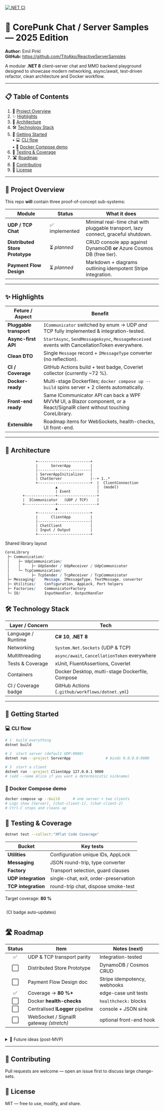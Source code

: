 [![.NET CI](https://github.com/TitoAko/ReactiveServerSamples/actions/workflows/dotnet.yml/badge.svg)](https://github.com/TitoAko/ReactiveServerSamples/actions/workflows/dotnet.yml)

# 💬 CorePunk Chat / Server Samples — 2025 Edition

**Author:** Emil Pirkl  
**GitHub:** <https://github.com/TitoAko/ReactiveServerSamples>

A modular **.NET 8** client–server chat and MMO backend playground designed to showcase modern networking, async/await, test-driven refactor, clean architecture and Docker workflow.

---

## 📋 Table of Contents
1. 📜 [Project Overview](#project-overview)  
2. ✨ [Highlights](#highlights)  
3. 🧱 [Architecture](#architecture)  
4. 🛠️ [Technology Stack](#technology-stack)  
5. 🚀 [Getting Started](#getting-started)  
   • 💻 [CLI flow](#cli-flow)  
   • 🐳 [Docker Compose demo](#docker-compose-demo)  
6. 🧪 [Testing & Coverage](#testing--coverage)  
7. 🛣️ [Roadmap](#roadmap)  
8. 🤝 [Contributing](#contributing)  
9. 📜 [License](#license)  

---

## 📜 Project Overview
This repo **will** contain three proof-of-concept sub-systems:

| Module | Status | What it does |
|--------|--------|--------------|
| **UDP / TCP Chat** | ✅ implemented | Minimal real-time chat with pluggable transport, lazy connect, graceful shutdown. |
| **Distributed Store Prototype** | ⏳ *planned* | CRUD console app against DynamoDB **or** Azure Cosmos DB (free tier). |
| **Payment Flow Design** | ⏳ *planned* | Markdown + diagrams outlining idempotent Stripe integration. |

---

## ✨ Highlights

| Feture / Aspect | Benefit |
|------|--------------------------|
| **Pluggable transport** | `ICommunicator` switched by enum → UDP *and* TCP fully implemented & integration-tested. |
| **Async-first API** | `StartAsync`, `SendMessageAsync`, `MessageReceived` events with CancellationToken everywhere. |
| **Clean DTO** | Single `Message` record + `IMessageType` converter (no reflection). |
| **CI / Coverage** | GitHub Actions build + test badge, Coverlet collector (currently ~72 %). |
| **Docker-ready** | Multi-stage Dockerfiles; `docker compose up --build` spins server + 2 clients automatically. |
| **Front-end ready** | Same ICommunicator API can back a WPF MVVM UI, a Blazor component, or a React/SignalR client without touching CoreLibrary. |
| **Extensible** | Roadmap items for WebSockets, health-checks, UI front-end. |

---

## 🧱 Architecture

```text
              +------------------------+
              |      ServerApp         |
              |------------------------|
              | ServerAppInitializer   |
              | ChatServer             |--+ 1..*
              +------------------------+  |  ClientConnection
                       ▲                  |  (model)
                       | Event            |
        +--------------+------------------+
        |  ICommunicator   (UDP / TCP)    |
        +--------------+------------------+
                       ▲
              +------------------------+
              |      ClientApp         |
              |------------------------|
              | ChatClient             |
              | Input / Output         |
              +------------------------+
```
Shared library layout
```mathematica
CoreLibrary
 ├─ Communication/
 │    ├─ UdpCommunication/
 │    │     ├─ UdpSender / UdpReceiver / UdpCommunicator
 │    └─ TcpCommunication/
 │          ├─ TcpSender / TcpReceiver / TcpCommunicator
 ├─ Messaging/    Message, IMessageType, TextMessage, converter
 ├─ Utilities/    Configuration, AppLock, Port helpers
 ├─ Factories/    CommunicatorFactory
 └─ IO/           InputHandler, OutputHandler
```
## 🛠️ Technology Stack

| Layer / Concern      | Tech                                                  |
|----------------------|-------------------------------------------------------|
| Language / Runtime   | **C# 10**, **.NET 8**                                 |
| Networking           | `System.Net.Sockets` (UDP & TCP)                      |
| Multithreading       | `async/await`, `CancellationToken` everywhere         |
| Tests & Coverage     | xUnit, FluentAssertions, Coverlet                     |
| Containers           | Docker Desktop, multi-stage Dockerfile, Compose       |
| CI / Coverage badge  | GitHub Actions (`.github/workflows/dotnet.yml`)       |

---

## 🚀 Getting Started
### 💻 CLI flow
```bash
# 1  build everything
dotnet build

# 2  start server (default UDP:9000)
dotnet run --project ServerApp                # binds 0.0.0.0:9000

# 3  start a client
dotnet run --project ClientApp 127.0.0.1 9000
# (add --name Alice if you want a deterministic nickname)
```
### 🐳 Docker Compose demo
```bash
docker compose up --build      # one server + two clients
# Logs show [Server], [chat-client-1], [chat-client-2]
# Ctrl-C stops and cleans up
```
## 🧪 Testing & Coverage
```bash
dotnet test --collect:"XPlat Code Coverage"
```

| Bucket            | Key tests                                        |
|-------------------|--------------------------------------------------|
| **Utilities**     | Configuration unique IDs, AppLock                |
| **Messaging**     | JSON round-trip, type converter                  |
| **Factory**       | Transport selection, guard clauses               |
| **UDP integration** | single-chat, exit, order-preservation           |
| **TCP integration** | round-trip chat, dispose smoke-test             |

Target coverage: **80 %**
```
```
&nbsp;(CI badge auto-updates)
```
```
## 🛣️ Roadmap

| Status | Item                                   | Notes (next)                  |
|:------:|----------------------------------------|-------------------------------|
| ✅     | UDP & TCP transport parity             | Integration-tested            |
| ⬜     | Distributed Store Prototype            | DynamoDB / Cosmos CRUD        |
| ⬜     | Payment Flow Design doc                | Stripe idempotency, webhooks  |
| ✅     | Coverage → **80 %+**                   | edge-case unit tests          |
| ⬜     | Docker **health-checks**               | `healthcheck:` blocks         |
| ⬜     | Centralised **ILogger** pipeline       | console + JSON sink           |
| ⬜     | WebSocket / SignalR gateway _(stretch)_ | optional front-end hook       |

```
```
<details>
<summary>🔮 Future ideas (post-MVP)</summary>

| Idea                                 | Rationale / value-add                 |
|--------------------------------------|---------------------------------------|
| **Observability** via Prometheus     | scrape UDP/TCP packet/sec, GC stats   |
| **gRPC micro-service demo**          | show modern binary RPC vs. REST       |
| **Kubernetes Helm chart**            | production-grade deployment example   |
| **Auth** with JWT & IdentityServer   | secure endpoints for real accounts    |
| **Front-end samples**  (XAML, WinForms, React/TS) | prove UI layers can swap in via same API|
</details>

---


## 🤝 Contributing
Pull requests are welcome — open an issue first to discuss large change-sets.

## 📜 License
MIT — free to use, modify, and share.

